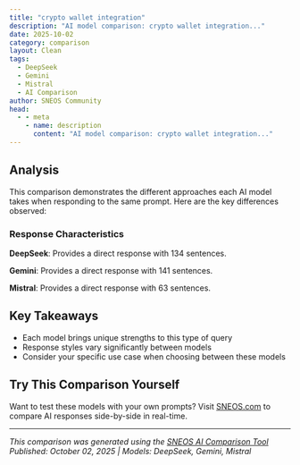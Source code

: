 ```yaml
---
title: "crypto wallet integration"
description: "AI model comparison: crypto wallet integration..."
date: 2025-10-02
category: comparison
layout: Clean
tags:
  - DeepSeek
  - Gemini
  - Mistral
  - AI Comparison
author: SNEOS Community
head:
  - - meta
    - name: description
      content: "AI model comparison: crypto wallet integration..."
---
```


<ChatComparison
  title="crypto wallet integration"
  prompt="crypto wallet integration"
  :responses='{"DeepSeek": "Of course! Crypto wallet integration is a fundamental feature for any decentralized application (dApp). It allows users to interact with blockchains using their own keys and assets.\n\nHere\u2019s a comprehensive breakdown of crypto wallet integration, from the core concepts to practical implementation.\n\n### 1. Core Concept: What is Wallet Integration?\n\nAt its heart, integrating a crypto wallet means connecting a user\u0027s self-custodied wallet (like MetaMask, Phantom, or WalletConnect) to your website or dApp. This connection does **not** give you control over their funds. Instead, it provides your app with a limited set of abilities:\n\n* **Read Public Data:** Get the user\u0027s public address and view their balances of various tokens (ETH, BTC, USDC, etc.).\n* **Request Blockchain Actions:** Prompt the user to sign and send transactions (e.g., swapping tokens, minting an NFT, voting).\n\nThe user must approve every transaction, paying network (gas) fees themselves.\n\n---\n\n### 2. Why Integrate a Wallet? (The Use Cases)\n\nYou need wallet integration for any dApp that:\n* **DeFi (Decentralized Finance):** Swapping, lending, or borrowing assets.\n* **NFTs (Non-Fungible Tokens):** Minting, buying, selling, and displaying collections.\n* **Web3 Gaming:** Owning in-game assets, performing on-chain actions.\n* **DAO (Decentralized Autonomous Organization):** Voting on proposals.\n* **Social \u0026 Identity:** Verifying ownership of an address for logins (e.g., Sign-In with Ethereum).\n\n---\n\n### 3. How It Works: The Technical Flow\n\nThe standard for this interaction on Ethereum and EVM-compatible chains (Polygon, Arbitrum, etc.) is **EIP-1193**, with **Ethereum Provider JavaScript API** being the primary interface.\n\nHere\u0027s the typical flow:\n\n1. **Detection:** Your website checks if the user has a compatible wallet extension installed (e.g., \u0060window.ethereum\u0060).\n2. **Connection Request:** You prompt the user to connect their wallet. This is usually a button like \u0022Connect Wallet.\u0022\n3. **Authorization:** The wallet pops up, asking the user to select accounts and grant permission to connect.\n4. **Access Granted:** Your app receives the user\u0027s public address and can now read its state.\n5. **Transaction Request:** When a user wants to perform an action, your app creates a transaction object and sends it to the wallet via \u0060window.ethereum.request({ method: \u0027eth_sendTransaction\u0027, ... })\u0060.\n6. **Signing \u0026 Broadcasting:** The user reviews the transaction details (including gas fees) and signs it. The wallet then broadcasts the signed transaction to the network.\n7. **Confirmation:** Your app listens for the transaction receipt (success/failure) using the transaction hash.\n\n---\n\n### 4. Popular Wallet Integration Methods\n\n#### A. Direct Injection (EVM - MetaMask)\nThe simplest method for wallets that inject a provider object directly into the browser\u0027s \u0060window\u0060 object.\n\n\u0060\u0060\u0060javascript\n// Check if MetaMask (or similar) is installed\nif (typeof window.ethereum !== \u0027undefined\u0027) {\n console.log(\u0027Ethereum wallet is installed!\u0027);\n\n // Request account access\n const accounts = await window.ethereum.request({\n method: \u0027eth_requestAccounts\u0027\n });\n\n const userAddress = accounts[0];\n console.log(\u0027Connected account:\u0027, userAddress);\n\n // Now you can use the user\u0027s address\n} else {\n // Prompt the user to install MetaMask\n console.log(\u0027Please install MetaMask!\u0027);\n}\n\u0060\u0060\u0060\n\n**Pros:** Simple, direct.\n**Cons:** Only works for specific, installed extension wallets.\n\n#### B. WalletConnect\nAn open-source protocol that connects dApps to mobile wallets via a QR code scan. It\u0027s chain-agnostic.\n\n**How it works:**\n1. Your dApp generates a connection URI (displayed as a QR code).\n2. The user scans the QR code with their mobile wallet (like Trust Wallet, Rainbow, or MetaMask Mobile).\n3. The connection is established through WalletConnect\u0027s relay servers.\n\n**Pros:** Mobile-friendly, supports hundreds of wallets, multi-chain.\n**Cons:** Relies on a third-party relay.\n\n#### C. Wallet SDKs \u0026 Kits\nTo simplify the process and support multiple wallets with one integration, use dedicated libraries.\n\n**For EVM Chains:**\n* **Web3Modal / Wagmi (for React):** The modern standard. They provide a single, clean UI that aggregates many connection options (injected wallets, WalletConnect, Coinbase Wallet, etc.).\n* **Web3React:** A predecessor to Wagmi, still widely used.\n* **Thirdweb SDK:** A full-stack solution that includes wallet connection, smart contract interaction, and more.\n\n**For Solana:**\n* **@solana/wallet-adapter:** The standard kit for connecting to wallets like Phantom, Solflare, and Backpack in Solana dApps.\n\n---\n\n### 5. Step-by-Step Implementation Guide (Using Modern Tools)\n\nLet\u0027s create a simple React dApp using **Vite**, **Wagmi**, and **Web3Modal**.\n\n#### 1. Set Up the Project\n\u0060\u0060\u0060bash\nnpm create vite@latest my-dapp -- --template react\ncd my-dapp\nnpm install\n\u0060\u0060\u0060\n\n#### 2. Install Dependencies\n\u0060\u0060\u0060bash\nnpm install wagmi viem @web3modal/ethereum @web3modal/react\n\u0060\u0060\u0060\n\n#### 3. Configure Wagmi and Web3Modal\nCreate a \u0060src/main.jsx\u0060 (or similar) file to set up the configuration.\n\n\u0060\u0060\u0060jsx\nimport React from \u0027react\u0027\nimport ReactDOM from \u0027react-dom/client\u0027\nimport App from \u0027./App.jsx\u0027\nimport { WagmiConfig, createConfig, configureChains } from \u0027wagmi\u0027\nimport { publicProvider } from \u0027wagmi/providers/public\u0027\nimport { Web3Modal } from \u0027@web3modal/react\u0027\nimport { EthereumClient } from \u0027@web3modal/ethereum\u0027\n\n// 1. Configure chains (e.g., Mainnet, Polygon)\nimport { mainnet, polygon } from \u0027wagmi/chains\u0027\n\n// 2. Configure providers (public RPC endpoints)\nconst { chains, publicClient, webSocketPublicClient } = configureChains(\n [mainnet, polygon],\n [publicProvider()]\n)\n\n// 3. Create Wagmi config\nconst config = createConfig({\n autoConnect: true,\n publicClient,\n webSocketPublicClient,\n})\n\n// 4. Create Ethereum Client for Web3Modal\nconst ethereumClient = new EthereumClient(config, chains)\n\n// 5. Wrap your app with the providers\nReactDOM.createRoot(document.getElementById(\u0027root\u0027)).render(\n \u003CReact.StrictMode\u003E\n \u003CWagmiConfig config={config}\u003E\n \u003CApp /\u003E\n \u003C/WagmiConfig\u003E\n \u003CWeb3Modal\n projectId=\u0022YOUR_PROJECT_ID\u0022 // Get this from https://cloud.walletconnect.com\n ethereumClient={ethereumClient}\n /\u003E\n \u003C/React.StrictMode\u003E,\n)\n\u0060\u0060\u0060\n\n#### 4. Create the App Component\nCreate \u0060src/App.jsx\u0060 with connect/disconnect and balance display.\n\n\u0060\u0060\u0060jsx\nimport { useAccount, useConnect, useDisconnect, useBalance } from \u0027wagmi\u0027\n\nfunction App() {\n const { address, isConnected } = useAccount()\n const { connect, connectors } = useConnect()\n const { disconnect } = useDisconnect()\n const { data: balance } = useBalance({ address })\n\n if (isConnected) {\n return (\n \u003Cdiv\u003E\n \u003Cp\u003EConnected to: {address}\u003C/p\u003E\n \u003Cp\u003EBalance: {balance?.formatted} {balance?.symbol}\u003C/p\u003E\n \u003Cbutton onClick={() =\u003E disconnect()}\u003EDisconnect\u003C/button\u003E\n \u003C/div\u003E\n )\n }\n\n return (\n \u003Cdiv\u003E\n \u003Ch2\u003EConnect Your Wallet\u003C/h2\u003E\n {connectors.map((connector) =\u003E (\n \u003Cbutton key={connector.uid} onClick={() =\u003E connect({ connector })}\u003E\n {connector.name}\n \u003C/button\u003E\n ))}\n \u003C/div\u003E\n )\n}\n\nexport default App\n\u0060\u0060\u0060\n\n---\n\n### 6. Security Best Practices\n\n1. **Verify Transactions Client-Side:** Always display what the user is signing (amount, recipient, gas fee).\n2. **Use the Correct Chain:** Check that the user is on the correct network (e.g., Mainnet, Polygon). Prompt them to switch if not.\n3. **Sanitize Inputs:** Be careful with user-generated content that might interact with smart contracts.\n4. **Use Established Libraries:** Don\u0027t roll your own crypto or connection logic. Use well-audited libraries like Viem, Ethers.js, and the kits mentioned.\n5. **Clear Signing Messages:** When asking a user to sign a message, make its purpose unmistakable to prevent phishing.\n\n### Conclusion\n\nCrypto wallet integration is the gateway to the decentralized web. By using modern tools like **Wagmi** and **Web3Modal**, you can create a smooth, secure, and multi-wallet user experience with relatively little code, focusing on building the core features of your dApp.", "Gemini": "Okay, let\u0027s break down crypto wallet integration. This is a broad topic, so I\u0027ll cover the essential aspects and provide a roadmap to help you understand and implement it.\n\n**What is Crypto Wallet Integration?**\n\nCrypto wallet integration involves connecting a cryptocurrency wallet (or multiple wallets) to your application or platform. This allows users to:\n\n* **Store Cryptocurrency:** Users can securely store their digital assets within the integrated wallet or connect their existing wallets.\n* **Send and Receive Cryptocurrency:** Facilitate transactions between users of your platform or between users and external wallets.\n* **Interact with Blockchain Networks:** Enable users to interact with smart contracts, participate in DeFi (Decentralized Finance) protocols, and access other blockchain-based functionalities.\n* **Manage Digital Assets:** Display balances, transaction history, and manage different cryptocurrencies and NFTs.\n* **Authentication/Authorization:** Use the wallet to prove identity and authorize actions within your application.\n\n**Why Integrate Crypto Wallets?**\n\n* **Enhanced User Experience:** Streamlines the process of using cryptocurrency within your platform, making it more accessible and user-friendly.\n* **New Revenue Streams:** Enables you to charge transaction fees, offer premium features, or participate in DeFi activities.\n* **Expanded Functionality:** Allows you to build decentralized applications (dApps) or integrate blockchain features into your existing application.\n* **Increased Security:** Leverages the security features of blockchain and wallets to protect user funds and data.\n* **Competitive Advantage:** Keeps you competitive in a rapidly evolving digital landscape.\n\n**Key Considerations Before Integration**\n\n* **Target Audience:** Who are your users? What level of crypto familiarity do they have? This influences the complexity of the integration.\n* **Supported Cryptocurrencies:** Which cryptocurrencies and tokens will your platform support? Consider popularity, liquidity, and security.\n* **Security:** Security is paramount. Implement robust security measures to protect user funds and prevent vulnerabilities.\n* **Scalability:** Can your integration handle a large number of users and transactions?\n* **Compliance:** Adhere to all relevant regulations and legal requirements related to cryptocurrency.\n* **User Experience (UX):** Design a user-friendly interface that is easy to understand and navigate.\n* **Development Resources:** Do you have the in-house expertise to build and maintain the integration, or will you need to hire developers or use a third-party provider?\n* **Maintenance:** Blockchain technology evolves rapidly. Plan for ongoing maintenance and updates to keep your integration secure and functional.\n\n**Methods of Crypto Wallet Integration**\n\nHere\u0027s a breakdown of common approaches, ordered roughly from most to least effort:\n\n1. **Direct Blockchain Interaction (Most Complex):**\n\n * **How it works:** You interact directly with the blockchain nodes using APIs (Application Programming Interfaces) specific to each blockchain (e.g., Ethereum\u0027s Web3.js, Bitcoin\u0027s RPC). This is complex and requires deep understanding of blockchain technology.\n * **Pros:** Maximum control, flexibility, and potentially lower fees in some scenarios.\n * **Cons:** High development cost, significant security risks, requires constant maintenance and updates, steep learning curve. Not recommended for most projects.\n * **Use cases:** Complex decentralized applications (dApps), blockchain infrastructure providers.\n\n2. **Wallet Provider APIs (Intermediate Complexity):**\n\n * **How it works:** You use the APIs provided by specific wallet providers (e.g., MetaMask, Coinbase Wallet, Trust Wallet). These APIs allow you to interact with the wallets and initiate transactions.\n * **Pros:** Relatively easier to implement than direct blockchain interaction, leverages the security of established wallet providers, good user experience.\n * **Cons:** Limited to the wallets you integrate with, requires understanding each wallet\u0027s API, potential dependency on wallet provider changes.\n * **Use cases:** dApps, e-commerce platforms that want to accept crypto payments, NFT marketplaces.\n\n3. **Third-Party Crypto Payment Gateways (Least Complex):**\n\n * **How it works:** You use a crypto payment gateway (e.g., CoinGate, BitPay, Coinbase Commerce, Crypto.com Pay). These gateways handle the complexities of crypto transactions and provide a simple API for you to integrate.\n * **Pros:** Easiest and fastest integration, supports multiple cryptocurrencies, handles security and compliance, often includes features like payment processing, currency conversion, and fraud prevention.\n * **Cons:** Higher transaction fees, less control over the transaction process, potential dependency on the payment gateway.\n * **Use cases:** E-commerce platforms, online businesses, and anyone who wants to accept crypto payments without the technical burden.\n\n4. **Embedded Wallets (Increasing Popularity):**\n\n * **How it works:** Build a wallet directly into your application. Some platforms provide Wallet-as-a-Service (WaaS) to help with this. Examples include Privy, Magic, Web3Auth.\n * **Pros:** Seamless UX, full control over branding, improved onboarding for new users.\n * **Cons:** Significant security responsibility, requires specialized expertise, potentially higher development costs.\n * **Use cases:** Games, social media platforms, and any app where a built-in wallet can enhance the user experience.\n\n**Example: Integrating with MetaMask (Wallet Provider API)**\n\nMetaMask is a popular browser extension and mobile wallet that allows users to interact with Ethereum and other EVM-compatible blockchains. Here\u0027s a simplified overview of how you might integrate with it:\n\n1. **Detect MetaMask:** Use JavaScript to check if MetaMask is installed in the user\u0027s browser.\n\n \u0060\u0060\u0060javascript\n if (typeof window.ethereum !== \u0027undefined\u0027) {\n console.log(\u0027MetaMask is installed!\u0027);\n } else {\n console.log(\u0027Please install MetaMask!\u0027);\n }\n \u0060\u0060\u0060\n\n2. **Request Account Access:** Ask the user to grant your application access to their MetaMask account(s).\n\n \u0060\u0060\u0060javascript\n async function connectWallet() {\n try {\n const accounts = await window.ethereum.request({ method: \u0027eth_requestAccounts\u0027 });\n console.log(\u0027Connected accounts:\u0027, accounts);\n // You can now use these accounts to interact with the blockchain\n } catch (error) {\n console.error(\u0027Error connecting to MetaMask:\u0027, error);\n }\n }\n \u0060\u0060\u0060\n\n3. **Sign Transactions:** Use \u0060ethereum.request()\u0060 with methods like \u0060eth_sendTransaction\u0060 (for sending ETH or tokens) or \u0060eth_signTypedData_v4\u0060 (for signing arbitrary data) to initiate transactions.\n\n \u0060\u0060\u0060javascript\n async function sendTransaction(toAddress, amount) {\n try {\n const accounts = await window.ethereum.request({ method: \u0027eth_requestAccounts\u0027 });\n const fromAddress = accounts[0];\n\n const transactionParameters = {\n to: toAddress,\n from: fromAddress,\n value: web3.utils.toHex(web3.utils.toWei(amount, \u0027ether\u0027)), // Convert amount to wei\n gas: \u00270x76c0\u0027, // 30400\n };\n\n const txHash = await window.ethereum.request({\n method: \u0027eth_sendTransaction\u0027,\n params: [transactionParameters],\n });\n\n console.log(\u0027Transaction hash:\u0027, txHash);\n } catch (error) {\n console.error(\u0027Error sending transaction:\u0027, error);\n }\n }\n \u0060\u0060\u0060\n\n4. **Listen for Account Changes:** Use \u0060ethereum.on(\u0027accountsChanged\u0027, ...)\u0060 to detect when the user changes their selected account in MetaMask.\n\n5. **Listen for Chain Changes:** Use \u0060ethereum.on(\u0027chainChanged\u0027, ...)\u0060 to detect when the user switches between different Ethereum networks (e.g., Mainnet, Ropsten, Goerli).\n\n**Security Best Practices**\n\n* **Regular Audits:** Have your code audited by security professionals to identify vulnerabilities.\n* **Input Validation:** Validate all user inputs to prevent injection attacks.\n* **Secure Key Management:** Never store private keys on your server. Use hardware wallets or secure key management services.\n* **Rate Limiting:** Implement rate limiting to prevent abuse and DDoS attacks.\n* **Monitor Transactions:** Monitor transactions for suspicious activity.\n* **Stay Up-to-Date:** Keep your libraries and dependencies up-to-date to patch security vulnerabilities.\n* **Educate Users:** Educate your users about security best practices, such as protecting their private keys and being aware of phishing scams.\n* **Test Thoroughly:** Thoroughly test your integration in a test environment before deploying to production.\n\n**Choosing the Right Approach**\n\n* **Simple Crypto Payments:** Third-party payment gateways are generally the best choice.\n* **Advanced dApp Functionality:** Wallet Provider APIs or direct blockchain interaction (if you have the expertise) may be necessary.\n* **Customized User Experience:** Embedded wallets offer the most control over the user experience.\n\n**Example Tech Stack**\n\nThe tech stack will depend on your specific needs and preferences, but here are some common technologies:\n\n* **Frontend:** React, Vue.js, Angular, JavaScript\n* **Backend:** Node.js, Python (Flask or Django), Go\n* **Blockchain Libraries:** Web3.js, Ethers.js (for Ethereum), BitcoinJS (for Bitcoin)\n* **Databases:** PostgreSQL, MongoDB\n* **Cloud Providers:** AWS, Google Cloud, Azure\n\n**Roadmap for Implementation**\n\n1. **Define Requirements:** Clearly define your goals, target audience, supported cryptocurrencies, and security requirements.\n2. **Choose Integration Method:** Select the integration method that best suits your needs and resources.\n3. **Design User Interface:** Create a user-friendly interface for managing crypto wallets and transactions.\n4. **Implement the Integration:** Write the code to connect your application to the chosen wallet or payment gateway.\n5. **Test Thoroughly:** Test the integration in a test environment to identify and fix any bugs.\n6. **Deploy to Production:** Deploy the integration to your production environment.\n7. **Monitor and Maintain:** Monitor the integration for performance and security issues and make necessary updates.\n\n**Important Notes:**\n\n* **Gas Fees:** Always be transparent about gas fees (transaction fees) on blockchain networks.\n* **Error Handling:** Implement robust error handling to provide informative feedback to users in case of transaction failures.\n* **User Support:** Provide excellent user support to help users with any questions or issues they may have.\n\nThis information provides a comprehensive overview of crypto wallet integration. Remember to prioritize security, user experience, and compliance when implementing your integration. Good luck! Let me know if you have any more specific questions.\n", "Mistral": "Integrating a crypto wallet into your application involves several steps, including choosing the right wallet, setting up the necessary infrastructure, and ensuring security. Here\u2019s a general guide to help you through the process:\n\n### 1. Choose a Crypto Wallet\nThere are various types of crypto wallets, including:\n- **Software Wallets**: These are applications that run on your device. Examples include MetaMask, Trust Wallet, and Exodus.\n- **Hardware Wallets**: These are physical devices that store your private keys offline. Examples include Ledger and Trezor.\n- **Web Wallets**: These are online wallets that can be accessed through a web browser. Examples include MyEtherWallet and Blockchain.com.\n\n### 2. Set Up the Wallet\nDepending on the type of wallet you choose, the setup process will vary. Here\u2019s a general outline for integrating a software wallet like MetaMask:\n\n#### a. Install MetaMask\n- **Browser Extension**: Install the MetaMask extension from the Chrome Web Store or Firefox Add-ons.\n- **Mobile App**: Download the MetaMask app from the App Store or Google Play.\n\n#### b. Create or Import a Wallet\n- **Create a New Wallet**: Follow the instructions to create a new wallet and securely store your seed phrase.\n- **Import an Existing Wallet**: Use your seed phrase or private key to import an existing wallet.\n\n### 3. Integrate the Wallet with Your Application\n#### a. Connect to MetaMask\nTo connect your application to MetaMask, you need to use the MetaMask provider API. Here\u2019s a basic example using JavaScript:\n\n\u0060\u0060\u0060javascript\n// Check if MetaMask is installed\nif (typeof window.ethereum !== \u0027undefined\u0027) {\n console.log(\u0027MetaMask is installed!\u0027);\n} else {\n console.log(\u0027MetaMask is not installed!\u0027);\n}\n\n// Request account access\nasync function connectWallet() {\n try {\n const accounts = await ethereum.request({ method: \u0027eth_requestAccounts\u0027 });\n console.log(\u0027Connected\u0027, accounts[0]);\n } catch (error) {\n console.error(\u0027User denied account access\u0027);\n }\n}\n\n// Call the function to connect the wallet\nconnectWallet();\n\u0060\u0060\u0060\n\n#### b. Interact with Smart Contracts\nTo interact with smart contracts, you need to use a library like \u0060web3.js\u0060 or \u0060ethers.js\u0060. Here\u2019s an example using \u0060ethers.js\u0060:\n\n\u0060\u0060\u0060javascript\nimport { ethers } from \u0027ethers\u0027;\n\n// Initialize the provider\nconst provider = new ethers.providers.Web3Provider(window.ethereum);\n\n// Get the signer\nconst signer = provider.getSigner();\n\n// Define the contract ABI and address\nconst contractABI = [/* ABI array */];\nconst contractAddress = \u00270xYourContractAddress\u0027;\n\n// Create a contract instance\nconst contract = new ethers.Contract(contractAddress, contractABI, signer);\n\n// Call a contract function\nasync function callContractFunction() {\n try {\n const result = await contract.yourFunctionName();\n console.log(\u0027Result:\u0027, result);\n } catch (error) {\n console.error(\u0027Error calling contract function:\u0027, error);\n }\n}\n\n// Call the function\ncallContractFunction();\n\u0060\u0060\u0060\n\n### 4. Ensure Security\n- **Private Key Management**: Never expose your private keys or seed phrases.\n- **Secure Communication**: Use HTTPS to ensure secure communication between your application and the wallet.\n- **User Education**: Educate users about the importance of securing their wallets and avoiding phishing attacks.\n\n### 5. Testing\n- **Unit Tests**: Write unit tests to ensure that your wallet integration works correctly.\n- **User Testing**: Conduct user testing to ensure that the integration is user-friendly and secure.\n\n### 6. Deployment\n- **Staging Environment**: Deploy your application to a staging environment for final testing.\n- **Production Environment**: Once thoroughly tested, deploy your application to the production environment.\n\n### Additional Resources\n- **MetaMask Documentation**: [MetaMask Docs](https://docs.metamask.io/)\n- **Ethers.js Documentation**: [Ethers.js Docs](https://docs.ethers.io/v5/)\n- **Web3.js Documentation**: [Web3.js Docs](https://web3js.readthedocs.io/)\n\nBy following these steps, you can successfully integrate a crypto wallet into your application."}' 
  published-date="10:41"
/>

## Analysis

This comparison demonstrates the different approaches each AI model takes when responding to the same prompt. Here are the key differences observed:

### Response Characteristics

**DeepSeek**: Provides a direct response with 134 sentences. 

**Gemini**: Provides a direct response with 141 sentences. 

**Mistral**: Provides a direct response with 63 sentences. 

## Key Takeaways

- Each model brings unique strengths to this type of query
- Response styles vary significantly between models
- Consider your specific use case when choosing between these models

## Try This Comparison Yourself

Want to test these models with your own prompts? Visit [SNEOS.com](https://sneos.com) to compare AI responses side-by-side in real-time.

---

*This comparison was generated using the [SNEOS AI Comparison Tool](https://sneos.com)*
*Published: October 02, 2025 | Models: DeepSeek, Gemini, Mistral*
